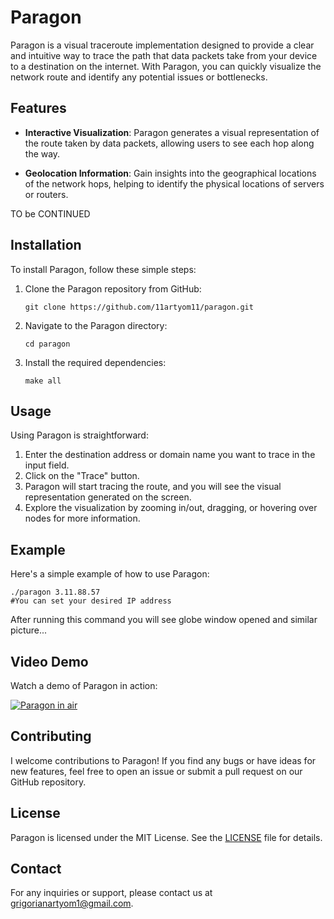 # Paragon

Paragon is a visual traceroute implementation designed to provide a clear and intuitive way to trace the path that data packets take from your device to a destination on the internet. With Paragon, you can quickly visualize the network route and identify any potential issues or bottlenecks.

## Features

- **Interactive Visualization**: Paragon generates a visual representation of the route taken by data packets, allowing users to see each hop along the way.
  
- **Geolocation Information**: Gain insights into the geographical locations of the network hops, helping to identify the physical locations of servers or routers.

TO be CONTINUED

## Installation

To install Paragon, follow these simple steps:

1. Clone the Paragon repository from GitHub:

    ```
    git clone https://github.com/11artyom11/paragon.git
    ```

2. Navigate to the Paragon directory:

    ```
    cd paragon
    ```

3. Install the required dependencies:

    ```
    make all
    ```

## Usage

Using Paragon is straightforward:

1. Enter the destination address or domain name you want to trace in the input field.
2. Click on the "Trace" button.
3. Paragon will start tracing the route, and you will see the visual representation generated on the screen.
4. Explore the visualization by zooming in/out, dragging, or hovering over nodes for more information.

## Example

Here's a simple example of how to use Paragon:
```
./paragon 3.11.88.57 
#You can set your desired IP address
```
After running this command you will see globe window opened and similar picture...

## Video Demo

Watch a demo of Paragon in action:

[![Paragon in air](https://img.youtube.com/vi/g8nxmpD6k4o/maxresdefault.jpg)](https://www.youtube.com/watch?v=g8nxmpD6k4o&list=PLjf66Rt9-r37rsbuDZVyIzxcbgGjjmOgB)


## Contributing

I welcome contributions to Paragon! If you find any bugs or have ideas for new features, feel free to open an issue or submit a pull request on our GitHub repository.

## License

Paragon is licensed under the MIT License. See the [LICENSE](LICENSE) file for details.

## Contact

For any inquiries or support, please contact us at [grigorianartyom1@gmail.com](mailto:grigorianartyom1@gmail.com).
